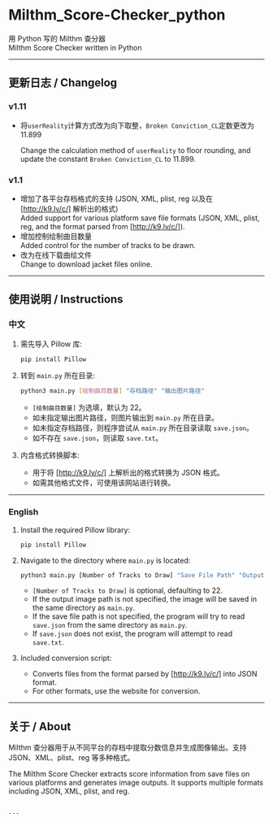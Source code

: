 # Milthm_Score-Checker_python
用 Python 写的 Milthm 查分器  
Milthm Score Checker written in Python

---

## 更新日志 / Changelog
### v1.11

- 将`userReality`计算方式改为向下取整，`Broken Conviction_CL`定数更改为11.899

  Change the calculation method of `userReality` to floor rounding, and update the constant `Broken Conviction_CL` to 11.899.

### v1.1

- 增加了各平台存档格式的支持 (JSON, XML, plist, reg 以及在 [http://k9.lv/c/] 解析出的格式)  
  Added support for various platform save file formats (JSON, XML, plist, reg, and the format parsed from [http://k9.lv/c/]).
- 增加控制绘制曲目数量  
  Added control for the number of tracks to be drawn.
- 改为在线下载曲绘文件  
  Change to download jacket files online.

---

## 使用说明 / Instructions

### 中文

1. 需先导入 Pillow 库:
   ```bash
   pip install Pillow
   ```

2. 转到 `main.py` 所在目录:
   ```bash
   python3 main.py [绘制曲目数量] "存档路径" "输出图片路径"
   ```
   - `[绘制曲目数量]` 为选填，默认为 22。  
   - 如未指定输出图片路径，则图片输出到 `main.py` 所在目录。  
   - 如未指定存档路径，则程序尝试从 `main.py` 所在目录读取 `save.json`。  
   - 如不存在 `save.json`，则读取 `save.txt`。

3. 内含格式转换脚本:
   - 用于将 [http://k9.lv/c/] 上解析出的格式转换为 JSON 格式。  
   - 如需其他格式文件，可使用该网站进行转换。

---

### English

1. Install the required Pillow library:
   ```bash
   pip install Pillow
   ```

2. Navigate to the directory where `main.py` is located:
   ```bash
   python3 main.py [Number of Tracks to Draw] "Save File Path" "Output Image Path"
   ```
   - `[Number of Tracks to Draw]` is optional, defaulting to 22.  
   - If the output image path is not specified, the image will be saved in the same directory as `main.py`.  
   - If the save file path is not specified, the program will try to read `save.json` from the same directory as `main.py`.  
   - If `save.json` does not exist, the program will attempt to read `save.txt`.

3. Included conversion script:
   - Converts files from the format parsed by [http://k9.lv/c/] into JSON format.  
   - For other formats, use the website for conversion.

---

## 关于 / About

Milthm 查分器用于从不同平台的存档中提取分数信息并生成图像输出。支持 JSON、XML、plist、reg 等多种格式。

The Milthm Score Checker extracts score information from save files on various platforms and generates image outputs. It supports multiple formats including JSON, XML, plist, and reg.
```

---
